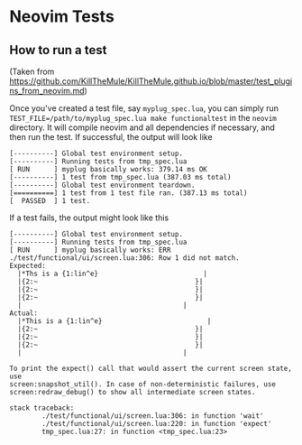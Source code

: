 # Neovim Tests

## How to run a test

(Taken from https://github.com/KillTheMule/KillTheMule.github.io/blob/master/test_plugins_from_neovim.md)

Once you've created a test file, say `myplug_spec.lua`, you can simply run
`TEST_FILE=/path/to/myplug_spec.lua make functionaltest` in the `neovim` directory. It will compile
neovim and all dependencies if necessary, and then run the test. If successful, the output will
look like

```
[----------] Global test environment setup.
[----------] Running tests from tmp_spec.lua
[ RUN      ] myplug basically works: 379.14 ms OK
[----------] 1 test from tmp_spec.lua (387.03 ms total)
[----------] Global test environment teardown.
[==========] 1 test from 1 test file ran. (387.13 ms total)
[  PASSED  ] 1 test.
```

If a test fails, the output might look like this

```
[----------] Global test environment setup.
[----------] Running tests from tmp_spec.lua
[ RUN      ] myplug basically works: ERR
./test/functional/ui/screen.lua:306: Row 1 did not match.
Expected:
  |*Ths is a {1:lin^e}                          |
  |{2:~                                       }|
  |{2:~                                       }|
  |{2:~                                       }|
  |                                        |
Actual:
  |*This is a {1:lin^e}                          |
  |{2:~                                       }|
  |{2:~                                       }|
  |{2:~                                       }|
  |                                        |

To print the expect() call that would assert the current screen state, use
screen:snapshot_util(). In case of non-deterministic failures, use
screen:redraw_debug() to show all intermediate screen states.

stack traceback:
        ./test/functional/ui/screen.lua:306: in function 'wait'
        ./test/functional/ui/screen.lua:220: in function 'expect'
        tmp_spec.lua:27: in function <tmp_spec.lua:23>
```
